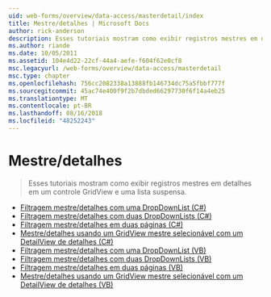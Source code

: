 ```yaml
---
uid: web-forms/overview/data-access/masterdetail/index
title: Mestre/detalhes | Microsoft Docs
author: rick-anderson
description: Esses tutoriais mostram como exibir registros mestres em detalhes em um controle GridView e uma lista suspensa.
ms.author: riande
ms.date: 10/05/2011
ms.assetid: 104e4d22-22cf-44a4-aefe-f604f62e0cf8
msc.legacyurl: /web-forms/overview/data-access/masterdetail
msc.type: chapter
ms.openlocfilehash: 756cc2082338a13888fb146734dc75a5fbbf777f
ms.sourcegitcommit: 45ac74e400f9f2b7dbded66297730f6f14a4eb25
ms.translationtype: MT
ms.contentlocale: pt-BR
ms.lasthandoff: 08/16/2018
ms.locfileid: "48252243"
---
```

<a name="masterdetail"></a>Mestre/detalhes
====================
> Esses tutoriais mostram como exibir registros mestres em detalhes em um controle GridView e uma lista suspensa.


- [Filtragem mestre/detalhes com uma DropDownList (C#)](master-detail-filtering-with-a-dropdownlist-cs.md)
- [Filtragem mestre/detalhes com duas DropDownLists (C#)](master-detail-filtering-with-two-dropdownlists-cs.md)
- [Filtragem mestre/detalhes em duas páginas (C#)](master-detail-filtering-across-two-pages-cs.md)
- [Mestre/detalhes usando um GridView mestre selecionável com um DetailView de detalhes (C#)](master-detail-using-a-selectable-master-gridview-with-a-details-detailview-cs.md)
- [Filtragem mestre/detalhes com uma DropDownList (VB)](master-detail-filtering-with-a-dropdownlist-vb.md)
- [Filtragem mestre/detalhes com duas DropDownLists (VB)](master-detail-filtering-with-two-dropdownlists-vb.md)
- [Filtragem mestre/detalhes em duas páginas (VB)](master-detail-filtering-across-two-pages-vb.md)
- [Mestre/detalhes usando um GridView mestre selecionável com um DetailView de detalhes (VB)](master-detail-using-a-selectable-master-gridview-with-a-details-detailview-vb.md)
